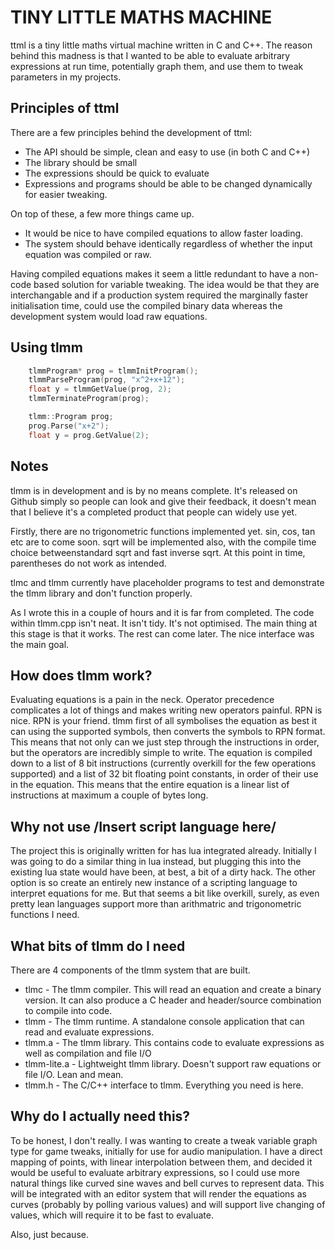 TINY LITTLE MATHS MACHINE
=========================

ttml is a tiny little maths virtual machine written in C and C++. The reason behind this madness is that I wanted to be able to evaluate arbitrary expressions at run time, potentially graph them, and use them to tweak parameters in my projects.

Principles of ttml
------------------

There are a few principles behind the development of ttml:

* The API should be simple, clean and easy to use (in both C and C++)
* The library should be small
* The expressions should be quick to evaluate
* Expressions and programs should be able to be changed dynamically for easier tweaking.

On top of these, a few more things came up.

* It would be nice to have compiled equations to allow faster loading.
* The system should behave identically regardless of whether the input equation was compiled or raw.

Having compiled equations makes it seem a little redundant to have a non-code based solution for variable tweaking. The idea would be that they are interchangable and if a production system required the marginally faster initialisation time, could use the compiled binary data whereas the development system would load raw equations.

Using tlmm
----------

~~~~~~ C
    tlmmProgram* prog = tlmmInitProgram();
    tlmmParseProgram(prog, "x^2+x+12");
    float y = tlmmGetValue(prog, 2);
    tlmmTerminateProgram(prog);
~~~~~~

~~~~~~ C++
    tlmm::Program prog;
    prog.Parse("x+2");
    float y = prog.GetValue(2);
~~~~~~

Notes
-----

tlmm is in development and is by no means complete. It's released on Github simply so people can look and give their feedback, it doesn't mean that I believe it's a completed product that people can widely use yet.

Firstly, there are no trigonometric functions implemented yet. sin, cos, tan etc are to come soon. sqrt will be implemented also, with the compile time choice betweenstandard sqrt and fast inverse sqrt. At this point in time, parentheses do not work as intended.

tlmc and tlmm currently have placeholder programs to test and demonstrate the tlmm library and don't function properly.

As I wrote this in a couple of hours and it is far from completed. The code within tlmm.cpp isn't neat. It isn't tidy. It's not optimised. The main thing at this stage is that it works. The rest can come later. The nice interface was the main goal.

How does tlmm work?
-------------------

Evaluating equations is a pain in the neck. Operator precedence complicates a lot of things and makes writing new operators painful. RPN is nice. RPN is your friend. tlmm first of all symbolises the equation as best it can using the supported symbols, then converts the symbols to RPN format. This means that not only can we just step through the instructions in order, but the operators are incredibly simple to write. The equation is compiled down to a list of 8 bit instructions (currently overkill for the few operations supported) and a list of 32 bit floating point constants, in order of their use in the equation. This means that the entire equation is a linear list of instructions at maximum a couple of bytes long.

Why not use /Insert script language here/
-----------------------------------------

The project this is originally written for has lua integrated already. Initially I was going to do a similar thing in lua instead, but plugging this into the existing lua state would have been, at best, a bit of a dirty hack. The other option is so create an entirely new instance of a scripting language to interpret equations for me. But that seems a bit like overkill, surely, as even pretty lean languages support more than arithmatric and trigonometric functions I need.

What bits of tlmm do I need
---------------------------

There are 4 components of the tlmm system that are built.

* tlmc - The tlmm compiler. This will read an equation and create a binary version. It can also produce a C header and header/source combination to compile into code.
* tlmm - The tlmm runtime. A standalone console application that can read and evaluate expressions.
* tlmm.a - The tlmm library. This contains code to evaluate expressions as well as compilation and file I/O
* tlmm-lite.a - Lightweight tlmm library. Doesn't support raw equations or file I/O. Lean and mean.
* tlmm.h - The C/C++ interface to tlmm. Everything you need is here.

Why do I actually need this?
----------------------------

To be honest, I don't really. I was wanting to create a tweak variable graph type for game tweaks, initially for use for audio manipulation. I have a direct mapping of points, with linear interpolation between them, and decided it would be useful to evaluate arbitrary expressions, so I could use more natural things like curved sine waves and bell curves to represent data. This will be integrated with an editor system that will render the equations as curves (probably by polling various values) and will support live changing of values, which will require it to be fast to evaluate.

Also, just because.